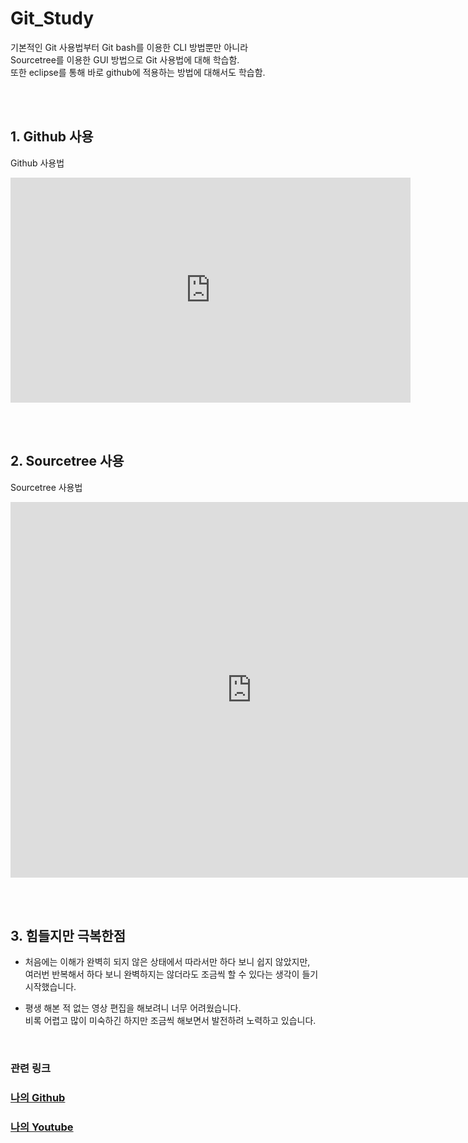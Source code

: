 # Git_Study
기본적인 Git 사용법부터 Git bash를 이용한 CLI 방법뿐만 아니라 <br>
Sourcetree를 이용한 GUI 방법으로 Git 사용법에 대해 학습함. <br>
또한 eclipse를 통해 바로 github에 적용하는 방법에 대해서도 학습함.

<br><br>

## 1. Github 사용
Github 사용법
<iframe width="640" height="360" src="https://www.youtube.com/embed/A4ILjC92ieE" title="YouTube video player" frameborder="0" allow="accelerometer; autoplay; clipboard-write; encrypted-media; gyroscope; picture-in-picture" allowfullscreen></iframe>

<br><br>

## 2. Sourcetree 사용
Sourcetree 사용법
<iframe width="771" height="601" src="https://www.youtube.com/embed/baqPSxS-NJs" title="YouTube video player" frameborder="0" allow="accelerometer; autoplay; clipboard-write; encrypted-media; gyroscope; picture-in-picture" allowfullscreen></iframe>

<br><br>

## 3. 힘들지만 극복한점
- 처음에는 이해가 완벽히 되지 않은 상태에서 따라서만 하다 보니 쉽지 않았지만, <br>
여러번 반복해서 하다 보니 완벽하지는 않더라도 조금씩 할 수 있다는 생각이 들기 시작했습니다.

- 평생 해본 적 없는 영상 편집을 해보려니 너무 어려웠습니다. <br>
비록 어렵고 많이 미숙하긴 하지만 조금씩 해보면서 발전하려 노력하고 있습니다.

<br>

### 관련 링크
### [나의 Github](https://github.com/cdj6995)
### [나의 Youtube](https://www.youtube.com/channel/UCanptAc5IHwvlhn61qxP4pw)
